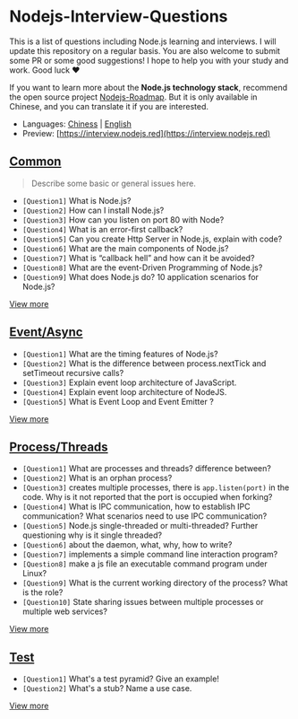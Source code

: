 # Nodejs-Interview-Questions

This is a list of questions including Node.js learning and interviews. I will update this repository on a regular basis. You are also welcome to submit some PR or some good suggestions! I hope to help you with your study and work. Good luck ❤️

If you want to learn more about the **Node.js technology stack**, recommend the open source project [Nodejs-Roadmap](https://www.nodejs.red). But it is only available in Chinese, and you can translate it if you are interested.

* Languages: [Chiness](/zh/) | [English](/)
* Preview: [https://interview.nodejs.red](https://interview.nodejs.red)

## [Common](/en/common.md)

> Describe some basic or general issues here.

* ```[Question1]``` What is Node.js?
* ```[Question2]``` How can I install Node.js?
* ```[Question3]``` How can you listen on port 80 with Node?
* ```[Question4]``` What is an error-first callback?
* ```[Question5]``` Can you create Http Server in Node.js, explain with code?
* ```[Question6]``` What are the main components of Node.js?
* ```[Question7]``` What is “callback hell” and how can it be avoided?
* ```[Question8]``` What are the event-Driven Programming of Node.js?
* ```[Question9]``` What does Node.js do? 10 application scenarios for Node.js?

[View more](/en/common.md)

## [Event/Async](/en/event-async.md)

* ```[Question1]``` What are the timing features of Node.js?
* ```[Question2]``` What is the difference between process.nextTick and setTimeout recursive calls?
* ```[Question3]``` Explain event loop architecture of JavaScript.
* ```[Question4]``` Explain event loop architecture of NodeJS.
* ```[Question5]``` What is Event Loop and Event Emitter ?

[View more](/en/event-async.md)

## [Process/Threads](/en/process-threads.md)

* ```[Question1]``` What are processes and threads? difference between?
* ```[Question2]``` What is an orphan process?
* ```[Question3]``` creates multiple processes, there is ```app.listen(port)``` in the code. Why is it not reported that the port is occupied when forking?
* ```[Question4]``` What is IPC communication, how to establish IPC communication? What scenarios need to use IPC communication?
* ```[Question5]``` Node.js single-threaded or multi-threaded? Further questioning why is it single threaded?
* ```[Question6]``` about the daemon, what, why, how to write?
* ```[Question7]``` implements a simple command line interaction program?
* ```[Question8]``` make a js file an executable command program under Linux?
* ```[Question9]``` What is the current working directory of the process? What is the role?
* ```[Question10]``` State sharing issues between multiple processes or multiple web services?

[View more](/en/process-threads.md)

## [Test](/en/test.md)

* ```[Question1]``` What's a test pyramid? Give an example!
* ```[Question2]``` What's a stub? Name a use case.

[View more](/en/test.md)